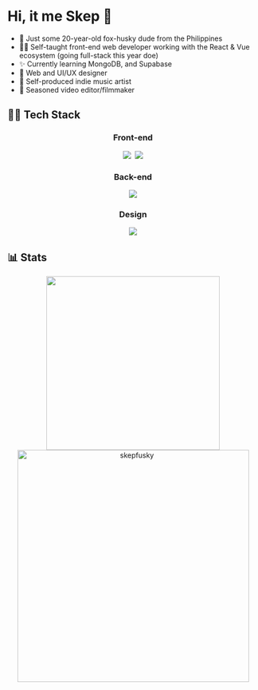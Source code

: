 # Hi, it me Skep 👋

- 🦊 Just some 20-year-old fox-husky dude from the Philippines
- 👨‍💻 Self-taught front-end web developer working with the React & Vue ecosystem (going full-stack this year doe)
- ✨ Currently learning MongoDB, and Supabase
- 📲 Web and UI/UX designer
- 🎵 Self-produced indie music artist
- 🎥 Seasoned video editor/filmmaker

## 🧑‍💻 Tech Stack
<h3 align="center">Front-end</h3>
<p align="center">
  <a href="https://github.com/tandpfun/skill-icons#readme"><img src="https://skillicons.dev/icons?i=js,ts,sass,tailwind"></a>&nbsp;
  <a href="https://github.com/tandpfun/skill-icons#readme"><img src="https://skillicons.dev/icons?i=next,vue,nuxt"></a>
</p>

<h3 align="center">Back-end</h3>
<p align="center">
  <a href="https://github.com/tandpfun/skill-icons#readme"><img src="https://skillicons.dev/icons?i=ts,py,supabase,mongodb"></a>
</p>

<h3 align="center">Design</h3>
<p align="center">
<a href="https://github.com/tandpfun/skill-icons#readme"><img src="https://skillicons.dev/icons?i=figma,ps,pr,ae"></a>
</p>

## 📊 Stats
<p align="center">
  <a href="https://github.com/anuraghazra/github-readme-stats">
      <img width="348" src="https://github-readme-stats.vercel.app/api/top-langs/?username=skepfusky&hide_title=true&layout=compact&theme=vue-dark&langs_count=10&hide_border=true&show_icons=true&include_all_commits=true&hide=json&line_height=16">
  </a>
  <img width="465" src="https://github-readme-streak-stats.herokuapp.com/?user=skepfusky&theme=vue-dark&hide_border=true" alt="skepfusky">
</p>
